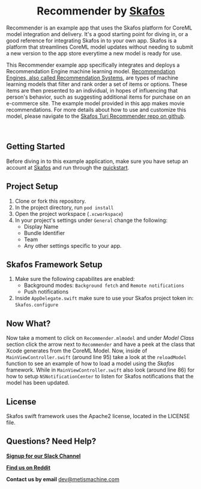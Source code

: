 <h1 align="center">Recommender by <a href="https://skafos.ai">Skafos</a></h1>

Recommender is an example app that uses the Skafos platform for CoreML model integration and delivery. It's a good starting point for diving in, or a good reference for integrating Skafos in to your own app. Skafos is a platform that streamlines CoreML model updates without needing to submit a new version to the app store everytime a new model is ready for use.

This Recommender example app specifically integrates and deploys a Recommendation Engine machine learning model. [Recommendation Engines, also called Recommendation Systems](https://docs.metismachine.io/docs/recommender-system), are types of machine learning models that filter and rank order a set of items or options. These items are then presented to an individual, in hopes of influencing that person's behavior, such as suggesting additional items for purchase on an e-commerce site. The example model provided in this app makes movie recommendations. For more details about how to use and customize this model, please navigate to the [Skafos Turi Recommender repo on github](https://github.com/skafos/TuriRecommender).

<br>

## Getting Started

Before diving in to this example application, make sure you have setup an account at [Skafos](https://skafos.ai) and run through the [quickstart](https://dashboard.skafos.ai/quickstart/project).

## Project Setup

1. Clone or fork this repository.
2. In the project directory, run `pod install`
3. Open the project workspace (`.xcworkspace`)
4. In your project's settings under `General` change the following:
    * Display Name
    * Bundle Identifier
    * Team
    * Any other settings specific to your app.

## Skafos Framework Setup

1. Make sure the following capabilites are enabled:
    * Background modes: `Background fetch` and `Remote notifications`
    * Push notifications
2. Inside `AppDelegate.swift` make sure to use your Skafos project token in: `Skafos.configure`

## Now What?

Now take a moment to click on `Recommender.mlmodel` and under *Model Class* section click the arrow next 
to `Recommender` and have a peek at the class that Xcode generates from the CoreML Model. Now, inside of 
`MainViewController.swift` (around line 95) take a look at the `reloadModel` function to see an example of
how to load a model using the *Skafos* framework. While in `MainViewController.swift` also look (around line 86)
for how to setup `NSNotificationCenter` to listen for Skafos notifications that the model has been updated.

## License

Skafos swift framework uses the Apache2 license, located in the LICENSE file.

## Questions? Need Help? 

[**Signup for our Slack Channel**](https://skafosai.slack.com/)

[**Find us on Reddit**](https://reddit.com/r/skafos)

**Contact us by email** <a href="mailto:..">dev@metismachine.com</a>
